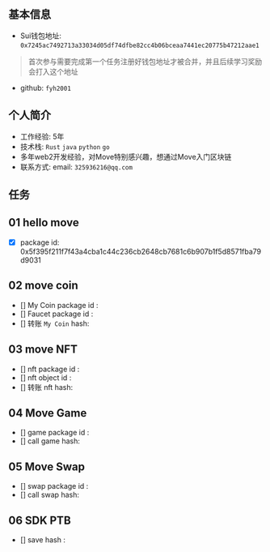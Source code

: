 ## 基本信息
- Sui钱包地址: `0x7245ac7492713a33034d05df74dfbe82cc4b06bceaa7441ec20775b47212aae1`
> 首次参与需要完成第一个任务注册好钱包地址才被合并，并且后续学习奖励会打入这个地址
- github: `fyh2001`

## 个人简介
- 工作经验: 5年
- 技术栈: `Rust` `java` `python` `go`
- 多年web2开发经验，对Move特别感兴趣，想通过Move入门区块链
- 联系方式: email: `325936216@qq.com` 

## 任务

##   01 hello move  
- [x] package id: 0x5f395f211f7f43a4cba1c44c236cb2648cb7681c6b907b1f5d8571fba79d9031

##   02 move coin
- [] My Coin package id : 
- [] Faucet package id :  
- [] 转账 `My Coin` hash: 

##   03 move NFT
- [] nft package id :
- [] nft object id : 
- [] 转账 nft  hash:

##   04 Move Game
- [] game package id :
- [] call game hash:

##   05 Move Swap
- [] swap package id :
- [] call swap hash:

##   06 SDK PTB
- [] save hash :
